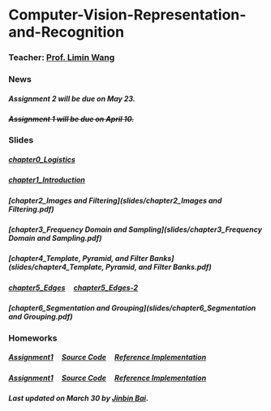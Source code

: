 # Computer-Vision-Representation-and-Recognition

### Teacher: [Prof. Limin Wang](http://wanglimin.github.io)


### News

##### Assignment 2 will be due on May 23.
##### ~~Assignment 1 will be due on April 10.~~


### Slides

##### [chapter0_Logistics](slides/chapter0_Logistics.pdf)
##### [chapter1_Introduction](slides/chapter1_Introduction.pdf)
##### [chapter2_Images and Filtering](slides/chapter2_Images and Filtering.pdf)
##### [chapter3_Frequency Domain and Sampling](slides/chapter3_Frequency Domain and Sampling.pdf)
##### [chapter4_Template, Pyramid, and Filter Banks](slides/chapter4_Template, Pyramid, and Filter Banks.pdf)
##### [chapter5_Edges](slides/chapter5_Edges.pdf) &nbsp;&nbsp;&nbsp; [chapter5_Edges-2](slides/chapter5_Edges-2.pdf)
##### [chapter6_Segmentation and Grouping](slides/chapter6_Segmentation and Grouping.pdf)

### Homeworks

##### [Assignment1](assignment1/assignment1.pdf) &nbsp;&nbsp;&nbsp; [Source Code](assignment1/proj1.zip) &nbsp;&nbsp;&nbsp; [Reference Implementation](assignment1/proj1.zip)

##### [Assignment1](assignment2/assignment2.pdf) &nbsp;&nbsp;&nbsp; [Source Code](assignment2/proj2.zip) &nbsp;&nbsp;&nbsp; [Reference Implementation](assignment1/proj1.zip)  
  
  
##### Last updated on March 30 by [Jinbin Bai](https://noyii.github.io).
